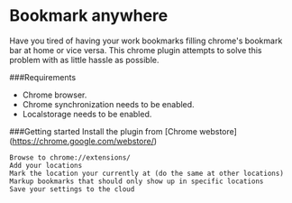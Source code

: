 Bookmark anywhere
=================
Have you tired of having your work bookmarks filling chrome's bookmark bar at home or vice versa. This chrome plugin attempts to solve this problem with as little hassle as possible.

###Requirements
* Chrome browser.
* Chrome synchronization needs to be enabled.
* Localstorage needs to be enabled.

###Getting started
Install the plugin from [Chrome webstore] (https://chrome.google.com/webstore/)
```
Browse to chrome://extensions/
Add your locations
Mark the location your currently at (do the same at other locations)
Markup bookmarks that should only show up in specific locations
Save your settings to the cloud
```
